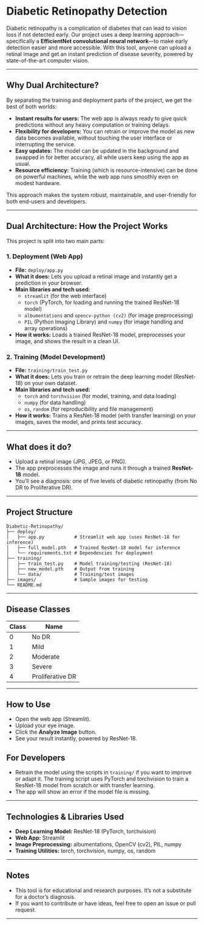 # Diabetic Retinopathy Detection

Diabetic retinopathy is a complication of diabetes that can lead to vision loss if not detected early. 
Our project uses a deep learning approach—specifically a **EfficientNet convolutional neural network**—to make early detection easier and more accessible.
With this tool, anyone can upload a retinal image and get an instant prediction of disease severity, powered by state-of-the-art computer vision.

---

## Why Dual Architecture?

By separating the training and deployment parts of the project, we get the best of both worlds:
- **Instant results for users:** The web app is always ready to give quick predictions without any heavy computation or training delays.
- **Flexibility for developers:** You can retrain or improve the model as new data becomes available, without touching the user interface or interrupting the service.
- **Easy updates:** The model can be updated in the background and swapped in for better accuracy, all while users keep using the app as usual.
- **Resource efficiency:** Training (which is resource-intensive) can be done on powerful machines, while the web app runs smoothly even on modest hardware.

This approach makes the system robust, maintainable, and user-friendly for both end-users and developers.

---

## Dual Architecture: How the Project Works

This project is split into two main parts:

### 1. Deployment (Web App)
- **File:** `deploy/app.py`
- **What it does:** Lets you upload a retinal image and instantly get a prediction in your browser.
- **Main libraries and tech used:**
  - `streamlit` (for the web interface)
  - `torch` (PyTorch, for loading and running the trained ResNet-18 model)
  - `albumentations` and `opencv-python (cv2)` (for image preprocessing)
  - `PIL` (Python Imaging Library) and `numpy` (for image handling and array operations)
- **How it works:** Loads a trained ResNet-18 model, preprocesses your image, and shows the result in a clean UI.

### 2. Training (Model Development)
- **File:** `training/train_test.py`
- **What it does:** Lets you train or retrain the deep learning model (ResNet-18) on your own dataset.
- **Main libraries and tech used:**
  - `torch` and `torchvision` (for model, training, and data loading)
  - `numpy` (for data handling)
  - `os`, `random` (for reproducibility and file management)
- **How it works:** Trains a ResNet-18 model (with transfer learning) on your images, saves the model, and prints test accuracy.

---

## What does it do?
- Upload a retinal image (JPG, JPEG, or PNG).
- The app preprocesses the image and runs it through a trained **ResNet-18** model.
- You’ll see a diagnosis: one of five levels of diabetic retinopathy (from No DR to Proliferative DR).

---

## Project Structure
```
Diabetic-Retinopathy/
├── deploy/
│   ├── app.py           # Streamlit web app (uses ResNet-18 for inference)
│   ├── full_model.pth   # Trained ResNet-18 model for inference
│   └── requirements.txt # Dependencies for deployment
├── training/
│   ├── train_test.py    # Model training/testing (ResNet-18)
│   ├── new_model.pth    # Output from training
│   └── data/            # Training/test images
├── images/              # Sample images for testing
└── README.md
```

---

## Disease Classes
| Class | Name              |
|-------|-------------------|
| 0     | No DR             |
| 1     | Mild              |
| 2     | Moderate          |
| 3     | Severe            |
| 4     | Proliferative DR  |

---

## How to Use
- Open the web app (Streamlit).
- Upload your eye image.
- Click the **Analyze Image** button.
- See your result instantly, powered by ResNet-18.

## For Developers
- Retrain the model using the scripts in `training/` if you want to improve or adapt it. The training script uses PyTorch and torchvision to train a ResNet-18 model from scratch or with transfer learning.
- The app will show an error if the model file is missing.

---

## Technologies & Libraries Used
- **Deep Learning Model:** ResNet-18 (PyTorch, torchvision)
- **Web App:** Streamlit
- **Image Preprocessing:** albumentations, OpenCV (cv2), PIL, numpy
- **Training Utilities:** torch, torchvision, numpy, os, random

---

## Notes
- This tool is for educational and research purposes. It’s not a substitute for a doctor’s diagnosis.
- If you want to contribute or have ideas, feel free to open an issue or pull request.

---





